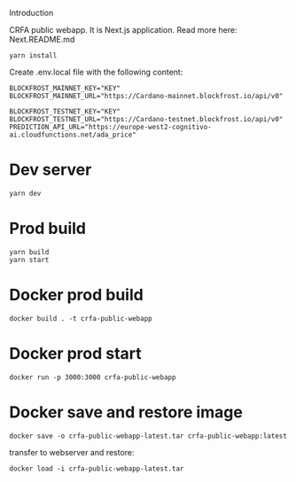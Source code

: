 Introduction

CRFA public webapp. It is Next.js application. Read more here: Next.README.md

```
yarn install
```

Create .env.local file with the following content:

```
BLOCKFROST_MAINNET_KEY="KEY"
BLOCKFROST_MAINNET_URL="https://Cardano-mainnet.blockfrost.io/api/v0"

BLOCKFROST_TESTNET_KEY="KEY"
BLOCKFROST_TESTNET_URL="https://Cardano-testnet.blockfrost.io/api/v0"
PREDICTION_API_URL="https://europe-west2-cognitivo-ai.cloudfunctions.net/ada_price"
```

# Dev server

```
yarn dev
```

# Prod build

```
yarn build
yarn start
```

# Docker prod build

```
docker build . -t crfa-public-webapp
```

# Docker prod start

```
docker run -p 3000:3000 crfa-public-webapp
```

# Docker save and restore image

```
docker save -o crfa-public-webapp-latest.tar crfa-public-webapp:latest
```

transfer to webserver and restore:

```
docker load -i crfa-public-webapp-latest.tar
```

